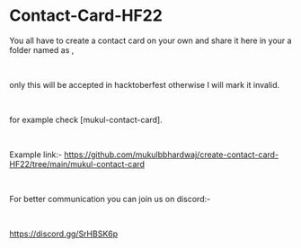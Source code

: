 # Contact-Card-HF22


You all have to create a contact card on your own and share it here in your a folder named as ,

<br>

only this will be accepted in hacktoberfest otherwise I will mark it invalid. 

<br>

for example check [mukul-contact-card]. 

<br>


Example link:- https://github.com/mukulbbhardwaj/create-contact-card-HF22/tree/main/mukul-contact-card

<br>

For better communication you can join us on discord:-

<br>

https://discord.gg/SrHBSK6p
